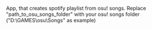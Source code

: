 App, that creates spotify playlist from osu! songs.
Replace "path_to_osu_songs_folder" with your osu! songs folder ("D:\\GAMES\\osu\\Songs" as example)
